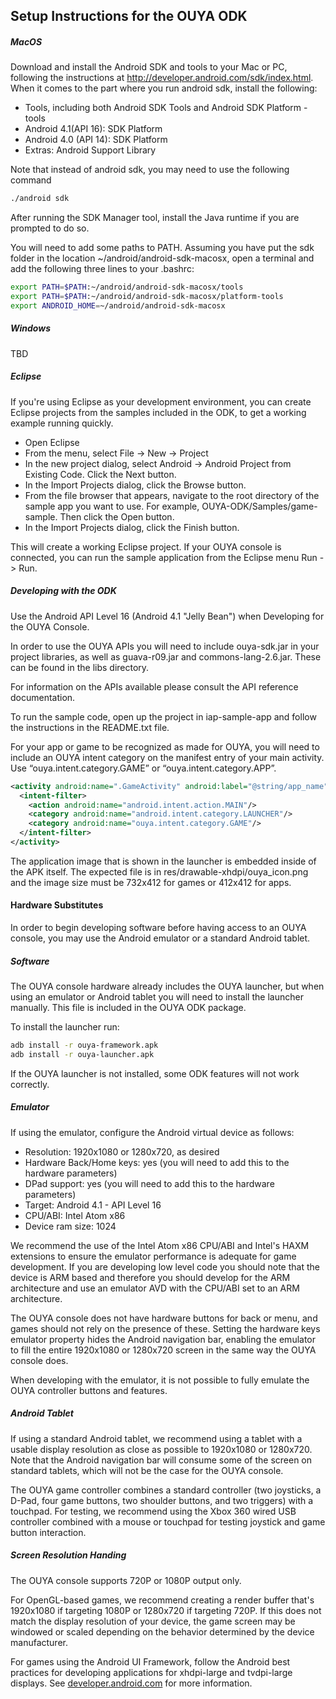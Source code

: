 ## Setup Instructions for the OUYA ODK

##### MacOS
Download and install the Android SDK and tools to your Mac or PC, following the instructions at http://developer.android.com/sdk/index.html. When it comes to the part where you run android sdk, install the following:
- Tools, including both Android SDK Tools and Android SDK Platform - tools
- Android 4.1(API 16): SDK Platform
- Android 4.0 (API 14): SDK Platform
- Extras: Android Support Library

Note that instead of android sdk, you may need to use the following command
```bash
./android sdk
```

After running the SDK Manager tool, install the Java runtime if you are prompted to do so.

You will need to add some paths to PATH. Assuming you have put the sdk folder in the location ~/android/android-sdk-macosx, open a terminal and add the following three lines to your .bashrc:
```bash
export PATH=$PATH:~/android/android-sdk-macosx/tools
export PATH=$PATH:~/android/android-sdk-macosx/platform-tools
export ANDROID_HOME=~/android/android-sdk-macosx
```

##### Windows
TBD

##### Eclipse

If you're using Eclipse as your development environment, you can create Eclipse projects from the samples included in the ODK, to get a working example running quickly.

- Open Eclipse
- From the menu, select File -> New -> Project
- In the new project dialog, select Android -> Android Project from Existing Code. Click the Next button.
- In the Import Projects dialog, click the Browse button.
- From the file browser that appears, navigate to the root directory of the sample app you want to use. For example, OUYA-ODK/Samples/game-sample. Then click the Open button.
- In the Import Projects dialog, click the Finish button. 

This will create a working Eclipse project. If your OUYA console is connected, you can run the sample application from the Eclipse menu Run -> Run.

##### Developing with the ODK
Use the Android API Level 16 (Android 4.1 "Jelly Bean") when Developing for the OUYA Console.

In order to use the OUYA APIs you will need to include ouya-sdk.jar in your project libraries, as well as guava-r09.jar and commons-lang-2.6.jar. These can be found in the libs directory. 

For information on the APIs available please consult the API reference documentation.

To run the sample code, open up the project in iap-sample-app and follow the instructions in the README.txt file.

For your app or game to be recognized as made for OUYA, you will need to include an OUYA intent category on the manifest entry of your main activity. Use “ouya.intent.category.GAME” or “ouya.intent.category.APP”.
```xml
<activity android:name=".GameActivity" android:label="@string/app_name">
  <intent-filter>
    <action android:name="android.intent.action.MAIN"/>
    <category android:name="android.intent.category.LAUNCHER"/>
    <category android:name="ouya.intent.category.GAME"/>
  </intent-filter>
</activity>
```

The application image that is shown in the launcher is embedded inside of the APK itself.  The expected file is in res/drawable-xhdpi/ouya_icon.png and the image size must be 732x412 for games or 412x412 for apps.

#### Hardware Substitutes

In order to begin developing software before having access to an OUYA console, you may use the Android emulator or a standard Android tablet.

##### Software

The OUYA console hardware already includes the OUYA launcher, but when using an emulator or Android tablet you will need to install the launcher manually. This file is included in the OUYA ODK package.

To install the launcher run:
```bash
adb install -r ouya-framework.apk
adb install -r ouya-launcher.apk
```

If the OUYA launcher is not installed, some ODK features will not work correctly.

##### Emulator

If using the emulator, configure the Android virtual device as follows:
- Resolution: 1920x1080 or 1280x720, as desired
- Hardware Back/Home keys: yes (you will need to add this to the hardware parameters)
- DPad support: yes (you will need to add this to the hardware parameters)
- Target: Android 4.1 - API Level 16
- CPU/ABI: Intel Atom x86
- Device ram size: 1024

We recommend the use of the Intel Atom x86 CPU/ABI and Intel's HAXM extensions to ensure the emulator performance is adequate for game development. If you are developing low level code you should note that the device is ARM based and therefore you should develop for the ARM architecture and use an emulator AVD with the CPU/ABI set to an ARM architecture.

The OUYA console does not have hardware buttons for back or menu, and games should not rely on the presence of these. Setting the hardware keys emulator property hides the Android navigation bar, enabling the emulator to fill the entire 1920x1080 or 1280x720 screen in the same way the OUYA console does.

When developing with the emulator, it is not possible to fully emulate the OUYA controller buttons and features. 

##### Android Tablet

If using a standard Android tablet, we recommend using a tablet with a usable display resolution as close as possible to 1920x1080 or 1280x720. Note that the Android navigation bar will consume some of the screen on standard tablets, which will not be the case for the OUYA console.

The OUYA game controller combines a standard controller (two joysticks, a D-Pad, four game buttons, two shoulder buttons, and two triggers) with a touchpad. For testing, we recommend using the Xbox 360 wired USB controller combined with a mouse or touchpad for testing joystick and game button interaction. 

##### Screen Resolution Handing

The OUYA console supports 720P or 1080P output only.

For OpenGL-based games, we recommend creating a render buffer that's 1920x1080 if targeting 1080P or 1280x720 if targeting 720P. If this does not match the display resolution of your device, the game screen may be windowed or scaled depending on the behavior determined by the device manufacturer.

For games using the Android UI Framework, follow the Android best practices for developing applications for xhdpi-large and tvdpi-large displays. See [developer.android.com](http://developer.android.com) for more information.
